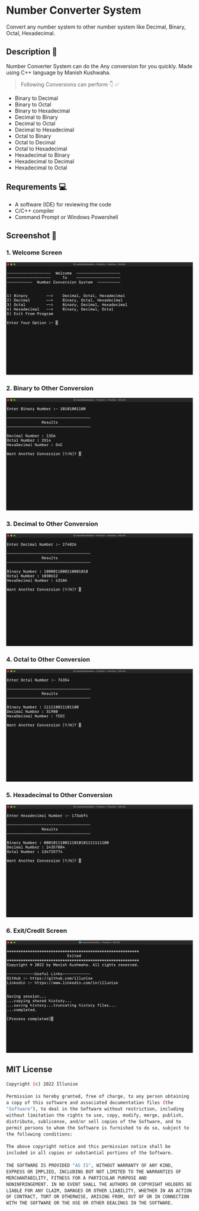 
# Number Converter System

Convert any number system to other number system like Decimal, Binary, Octal, Hexadecimal.

## Description 📖

Number Converter System can do the Any conversion for you quickly. Made using C++ language by Manish Kushwaha.

> Following Conversions can perform 👇 ✅


 - Binary to Decimal
 - Binary to Octal
 - Binary to Hexadecimal
 - Decimal to Binary
 - Decimal to Octal
 - Decimal to Hexadecimal
 - Octal to Binary
 - Octal to Decimal
 - Octal to Hexadecimal
 - Hexadecimal to Binary
 - Hexadecimal to Decimal
 - Hexadecimal to Octal


## Requrements 💻

 - A software (IDE) for reviewing the code
 - C/C++ compiler
 - Command Prompt or Windows Powershell
 
 
## Screenshot 📌
### 1. Welcome Screen
![alt text](https://github.com/illunise/number-converter-system/blob/main/Images/Number-Converter-System-1.png?raw=true)

### 2. Binary to Other Conversion
![alt text](https://github.com/illunise/number-converter-system/blob/main/Images/Number-Converter-System-2.png?raw=true)

### 3. Decimal to Other Conversion
![alt text](https://github.com/illunise/number-converter-system/blob/main/Images/Number-Converter-System-3.png?raw=true)

### 4. Octal to Other Conversion
![alt text](https://github.com/illunise/number-converter-system/blob/main/Images/Number-Converter-System-4.png?raw=true)

### 5. Hexadecimal to Other Conversion
![alt text](https://github.com/illunise/number-converter-system/blob/main/Images/Number-Converter-System-5.png?raw=true)

### 6. Exit/Credit Screen
![alt text](https://github.com/illunise/number-converter-system/blob/main/Images/Number-Converter-System-6.png?raw=true)


 
 
## MIT License

```Bash
Copyright (c) 2022 Illunise

Permission is hereby granted, free of charge, to any person obtaining
a copy of this software and associated documentation files (the
"Software"), to deal in the Software without restriction, including
without limitation the rights to use, copy, modify, merge, publish,
distribute, sublicense, and/or sell copies of the Software, and to
permit persons to whom the Software is furnished to do so, subject to
the following conditions:

The above copyright notice and this permission notice shall be
included in all copies or substantial portions of the Software.

THE SOFTWARE IS PROVIDED "AS IS", WITHOUT WARRANTY OF ANY KIND,
EXPRESS OR IMPLIED, INCLUDING BUT NOT LIMITED TO THE WARRANTIES OF
MERCHANTABILITY, FITNESS FOR A PARTICULAR PURPOSE AND
NONINFRINGEMENT. IN NO EVENT SHALL THE AUTHORS OR COPYRIGHT HOLDERS BE
LIABLE FOR ANY CLAIM, DAMAGES OR OTHER LIABILITY, WHETHER IN AN ACTION
OF CONTRACT, TORT OR OTHERWISE, ARISING FROM, OUT OF OR IN CONNECTION
WITH THE SOFTWARE OR THE USE OR OTHER DEALINGS IN THE SOFTWARE.
```
